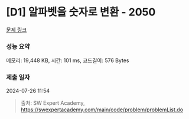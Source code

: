 # [D1] 알파벳을 숫자로 변환 - 2050 

[문제 링크](https://swexpertacademy.com/main/code/problem/problemDetail.do?contestProbId=AV5QLGxKAzQDFAUq) 

### 성능 요약

메모리: 19,448 KB, 시간: 101 ms, 코드길이: 576 Bytes

### 제출 일자

2024-07-26 11:54



> 출처: SW Expert Academy, https://swexpertacademy.com/main/code/problem/problemList.do